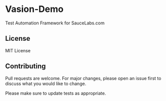 # Vasion-Demo
Test Automation Framework for SauceLabs.com

## License
MIT License

## Contributing
Pull requests are welcome. For major changes, please open an issue first to discuss what you would like to change.

Please make sure to update tests as appropriate.